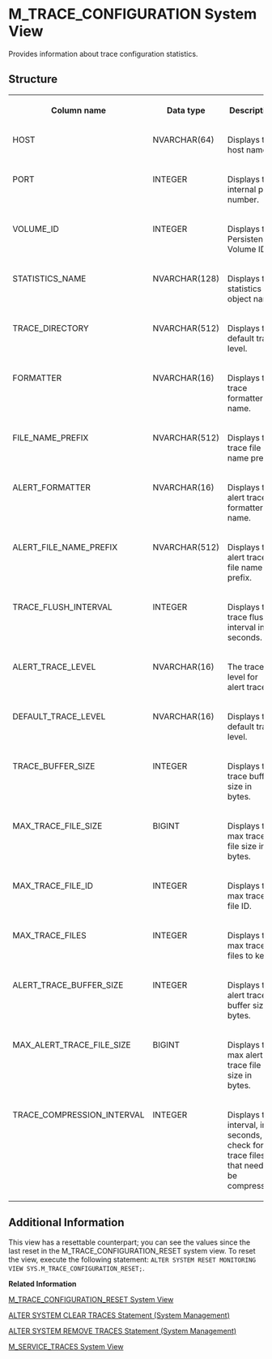 <!-- loio20c89f08751910148102dcbca6a1ed14 -->

# M\_TRACE\_CONFIGURATION System View

Provides information about trace configuration statistics.



<a name="loio20c89f08751910148102dcbca6a1ed14___m__t_r_a_c_e__c_o_n_f_i_g_u_r_a_t_i_o_n_1struct_M_TRACE_CONFIGURATION"/>

## Structure


<table>
<tr>
<th valign="top">

Column name



</th>
<th valign="top">

Data type



</th>
<th valign="top">

Description



</th>
</tr>
<tr>
<td valign="top">

HOST



</td>
<td valign="top">

NVARCHAR\(64\)



</td>
<td valign="top">

Displays the host name.



</td>
</tr>
<tr>
<td valign="top">

PORT



</td>
<td valign="top">

INTEGER



</td>
<td valign="top">

Displays the internal port number.



</td>
</tr>
<tr>
<td valign="top">

VOLUME\_ID



</td>
<td valign="top">

INTEGER



</td>
<td valign="top">

Displays the Persistence Volume ID.



</td>
</tr>
<tr>
<td valign="top">

STATISTICS\_NAME



</td>
<td valign="top">

NVARCHAR\(128\)



</td>
<td valign="top">

Displays the statistics object name.



</td>
</tr>
<tr>
<td valign="top">

TRACE\_DIRECTORY



</td>
<td valign="top">

NVARCHAR\(512\)



</td>
<td valign="top">

Displays the default trace level.



</td>
</tr>
<tr>
<td valign="top">

FORMATTER



</td>
<td valign="top">

NVARCHAR\(16\)



</td>
<td valign="top">

Displays the trace formatter name.



</td>
</tr>
<tr>
<td valign="top">

FILE\_NAME\_PREFIX



</td>
<td valign="top">

NVARCHAR\(512\)



</td>
<td valign="top">

Displays the trace file name prefix.



</td>
</tr>
<tr>
<td valign="top">

ALERT\_FORMATTER



</td>
<td valign="top">

NVARCHAR\(16\)



</td>
<td valign="top">

Displays the alert trace formatter name.



</td>
</tr>
<tr>
<td valign="top">

ALERT\_FILE\_NAME\_PREFIX



</td>
<td valign="top">

NVARCHAR\(512\)



</td>
<td valign="top">

Displays the alert trace file name prefix.



</td>
</tr>
<tr>
<td valign="top">

TRACE\_FLUSH\_INTERVAL



</td>
<td valign="top">

INTEGER



</td>
<td valign="top">

Displays the trace flush interval in seconds.



</td>
</tr>
<tr>
<td valign="top">

ALERT\_TRACE\_LEVEL



</td>
<td valign="top">

NVARCHAR\(16\)



</td>
<td valign="top">

The trace level for alert traces.



</td>
</tr>
<tr>
<td valign="top">

DEFAULT\_TRACE\_LEVEL



</td>
<td valign="top">

NVARCHAR\(16\)



</td>
<td valign="top">

Displays the default trace level.



</td>
</tr>
<tr>
<td valign="top">

TRACE\_BUFFER\_SIZE



</td>
<td valign="top">

INTEGER



</td>
<td valign="top">

Displays the trace buffer size in bytes.



</td>
</tr>
<tr>
<td valign="top">

MAX\_TRACE\_FILE\_SIZE



</td>
<td valign="top">

BIGINT



</td>
<td valign="top">

Displays the max trace file size in bytes.



</td>
</tr>
<tr>
<td valign="top">

MAX\_TRACE\_FILE\_ID



</td>
<td valign="top">

INTEGER



</td>
<td valign="top">

Displays the max trace file ID.



</td>
</tr>
<tr>
<td valign="top">

MAX\_TRACE\_FILES



</td>
<td valign="top">

INTEGER



</td>
<td valign="top">

Displays the max trace files to keep.



</td>
</tr>
<tr>
<td valign="top">

ALERT\_TRACE\_BUFFER\_SIZE



</td>
<td valign="top">

INTEGER



</td>
<td valign="top">

Displays the alert trace buffer size in bytes.



</td>
</tr>
<tr>
<td valign="top">

MAX\_ALERT\_TRACE\_FILE\_SIZE



</td>
<td valign="top">

BIGINT



</td>
<td valign="top">

Displays the max alert trace file size in bytes.



</td>
</tr>
<tr>
<td valign="top">

TRACE\_COMPRESSION\_INTERVAL



</td>
<td valign="top">

INTEGER



</td>
<td valign="top">

Displays the interval, in seconds, to check for trace files that need to be compressed.



</td>
</tr>
</table>



<a name="loio20c89f08751910148102dcbca6a1ed14__section_jzc_jn4_x2b"/>

## Additional Information

This view has a resettable counterpart; you can see the values since the last reset in the M\_TRACE\_CONFIGURATION\_RESET system view. To reset the view, execute the following statement: `ALTER SYSTEM RESET MONITORING VIEW SYS.M_TRACE_CONFIGURATION_RESET;`.

**Related Information**  


[M\_TRACE\_CONFIGURATION\_RESET System View](m-trace-configuration-reset-system-view-20c8bbc.md "Provides information about trace configuration statistics since the last reset.")

[ALTER SYSTEM CLEAR TRACES Statement \(System Management\)](../../010-SQL-Reference/012-SQL-Statements/alter-system-clear-traces-statement-system-management-20d1281.md "Clears (removes) trace files opened by SAP HANA.")

[ALTER SYSTEM REMOVE TRACES Statement \(System Management\)](../../010-SQL-Reference/012-SQL-Statements/alter-system-remove-traces-statement-system-management-20d25bf.md "Deletes the trace files on a specified host to reduce the disk space used by large trace files.")

[M\_SERVICE\_TRACES System View](m-service-traces-system-view-20c4b5c.md "Provides configured trace components for each service type.")

